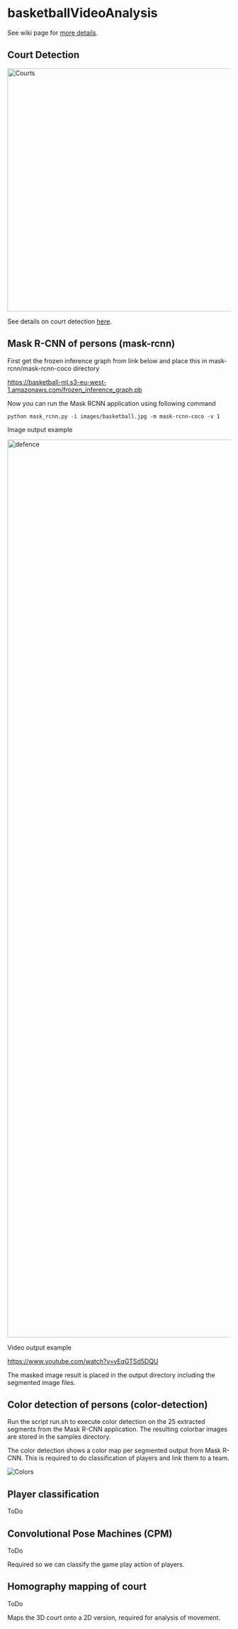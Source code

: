 # basketballVideoAnalysis

See wiki page for [more details](https://github.com/stephanj/basketballVideoAnalysis/wiki).

## Court Detection

<img width="548" alt="Courts" src="https://user-images.githubusercontent.com/179457/71198821-f0e0f400-2294-11ea-8253-3d6ff20fcbf9.png">

See details on court detection [here](https://github.com/stephanj/basketballVideoAnalysis/tree/master/court-detection).

## Mask R-CNN of persons (mask-rcnn)

First get the frozen inference graph from link below and place this in mask-rcnn/mask-rcnn-coco directory

https://basketball-ml.s3-eu-west-1.amazonaws.com/frozen_inference_graph.pb

Now you can run the Mask RCNN application using following command

```
python mask_rcnn.py -i images/basketball.jpg -m mask-rcnn-coco -v 1
```

Image output example

[<img width="2025" alt="defence" src="https://user-images.githubusercontent.com/179457/70865878-af81d900-1f62-11ea-85d1-44db19a0f7f3.jpg">](https://www.youtube.com/watch?v=yEqGTSd5DQU)

Video output example

https://www.youtube.com/watch?v=yEqGTSd5DQU

The masked image result is placed in the output directory including the segmented image files.

## Color detection of persons (color-detection)

Run the script run.sh to execute color detection on the 25 extracted segments from the Mask R-CNN application.
The resulting colorbar images are stored in the samples directory.

The color detection shows a color map per segmented output from Mask R-CNN.  This is required to do classification of players and link them to a team.

![Colors](https://user-images.githubusercontent.com/179457/71019085-040b8c80-20fa-11ea-8e44-d22759d9352a.jpg)

## Player classification

ToDo 

## Convolutional Pose Machines (CPM) 

ToDo 

Required so we can classify the game play action of players.

## Homography mapping of court

ToDo

Maps the 3D court onto a 2D version, required for analysis of movement.
